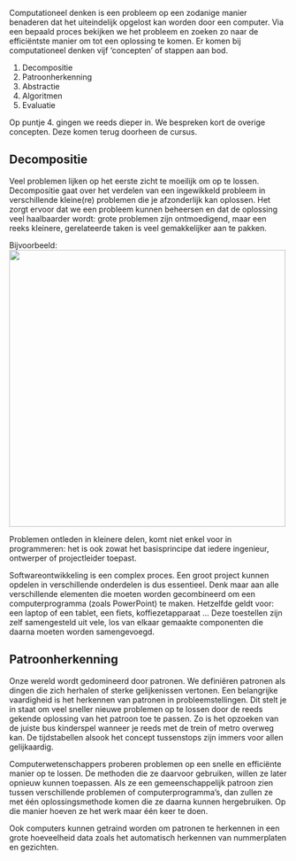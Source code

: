 Computationeel denken is een probleem op een zodanige manier benaderen dat het uiteindelijk opgelost kan worden door een computer. Via een bepaald proces bekijken 
we het probleem en zoeken zo naar de efficiëntste manier om tot een oplossing te komen. Er komen bij computationeel denken vijf ‘concepten’ of stappen aan bod.

1. Decompositie
2. Patroonherkenning
3. Abstractie
4. Algoritmen
5. Evaluatie

Op puntje 4. gingen we reeds dieper in. We bespreken kort de overige concepten. Deze komen terug doorheen de cursus.

## Decompositie
Veel problemen lijken op het eerste zicht te moeilijk om op te lossen. Decompositie gaat over het verdelen van een ingewikkeld probleem in verschillende kleine(re) 
problemen die je afzonderlijk kan oplossen. Het zorgt ervoor dat we een probleem kunnen beheersen en dat de oplossing veel haalbaarder wordt: grote problemen zijn 
ontmoedigend, maar een reeks kleinere, gerelateerde taken is veel gemakkelijker aan te pakken.

Bijvoorbeeld:
<img src="media/decompositie.jpg" width="500px" data-caption="Twee mensen kunnen tegelijk ontbijt maken: de ene zorgt voor de boterham met kaas en de andere voor de chocolademelk" />

Problemen ontleden in kleinere delen, komt niet enkel voor in programmeren: het is ook zowat het basisprincipe dat iedere ingenieur, ontwerper of projectleider 
toepast.

Softwareontwikkeling is een complex proces. Een groot project kunnen opdelen in verschillende onderdelen is dus essentieel. Denk maar aan alle verschillende 
elementen die moeten worden gecombineerd om een computerprogramma (zoals PowerPoint) te maken. Hetzelfde geldt voor: een laptop of een tablet, een fiets, 
koffiezetapparaat ... Deze toestellen zijn zelf samengesteld uit vele, los van elkaar gemaakte componenten die daarna moeten worden samengevoegd.


## Patroonherkenning
Onze wereld wordt gedomineerd door patronen. We definiëren patronen als dingen die zich herhalen of sterke gelijkenissen vertonen. Een belangrijke vaardigheid 
is het herkennen van patronen in probleemstellingen. Dit stelt je in staat om veel sneller nieuwe problemen op te lossen door de reeds gekende oplossing van het
patroon toe te passen. Zo is het opzoeken van de juiste bus kinderspel wanneer je reeds met de trein of metro overweg kan. De tijdstabellen alsook het concept
tussenstops zijn immers voor allen gelijkaardig.

Computerwetenschappers proberen problemen op een snelle en efficiënte manier op te lossen. De methoden die ze daarvoor gebruiken, willen ze later opnieuw kunnen 
toepassen. Als ze een gemeenschappelijk patroon zien tussen verschillende problemen of computerprogramma’s, dan zullen ze met één oplossingsmethode komen die ze
daarna kunnen hergebruiken. Op die manier hoeven ze het werk maar één keer te doen.

Ook computers kunnen getraind worden om patronen te herkennen in een grote hoeveelheid data zoals het automatisch herkennen van nummerplaten en gezichten.


